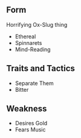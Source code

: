 ## Form
Horrifying Ox-Slug thing
- Ethereal
- Spinnarets
- Mind-Reading

## Traits and Tactics
- Separate Them
- Bitter

## Weakness
- Desires Gold
- Fears Music